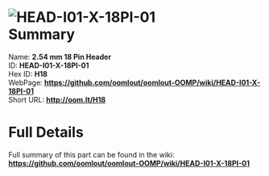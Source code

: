 
![HEAD-I01-X-18PI-01](https://github.com/oomlout/oomlout-OOMP/blob/master/parts/HEAD-I01-X-18PI-01/HEAD-I01-X-18PI-01_420.jpg)   
Summary
=================
  
Name: __2.54 mm 18 Pin Header__    
ID: __HEAD-I01-X-18PI-01__   
Hex ID: __H18__   
WebPage: __https://github.com/oomlout/oomlout-OOMP/wiki/HEAD-I01-X-18PI-01__   
Short URL: __http://oom.lt/H18__   

Full Details
==========================
Full summary of this part can be found in the wiki:   
__https://github.com/oomlout/oomlout-OOMP/wiki/HEAD-I01-X-18PI-01__    

